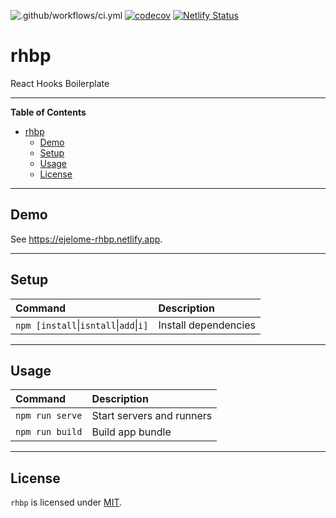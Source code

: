 ![.github/workflows/ci.yml](https://github.com/ejelome/rhbp/workflows/.github/workflows/ci.yml/badge.svg)
[![codecov](https://codecov.io/gh/ejelome/rhbp/branch/main/graph/badge.svg?token=2QG3DXU720)](https://codecov.io/gh/ejelome/rhbp)
[![Netlify Status](https://api.netlify.com/api/v1/badges/dd3d0f48-d6b9-461c-a486-9c598a6ab233/deploy-status)](https://app.netlify.com/sites/ejelome-rhbp/deploys)

# rhbp

React Hooks Boilerplate

---

<!-- markdown-toc start - Don't edit this section. Run M-x markdown-toc-refresh-toc -->

**Table of Contents**

- [rhbp](#rhbp)
  - [Demo](#demo)
  - [Setup](#setup)
  - [Usage](#usage)
  - [License](#license)

<!-- markdown-toc end -->

---

## Demo

See <https://ejelome-rhbp.netlify.app>.

---

## Setup

| Command                                            | Description          |
| :------------------------------------------------- | :------------------- |
| `npm [install`&vert;`isntall`&vert;`add`&vert;`i]` | Install dependencies |

---

## Usage

| Command         | Description               |
| :-------------- | :------------------------ |
| `npm run serve` | Start servers and runners |
| `npm run build` | Build app bundle          |

---

## License

`rhbp` is licensed under [MIT](./LICENSE).
